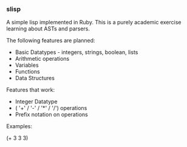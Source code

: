 ### slisp

A simple lisp implemented in Ruby. This is a purely academic exercise learning about ASTs and parsers.

The following features are planned:

* Basic Datatypes - integers, strings, boolean, lists
* Arithmetic operations
* Variables
* Functions
* Data Structures

Features that work:

* Integer Datatype
* ( '+' / '-' / '*' / '/') operations
* Prefix notation on operations

Examples:

(+ 3 3 3)
